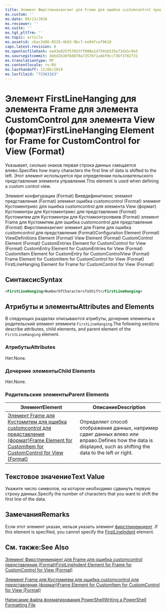 ```yaml
---
title: Элемент Фирстлинехангинг для Frame для ошибка customcontrol представления (Format) | Документация Майкрософт
ms.custom: ''
ms.date: 09/13/2016
ms.reviewer: ''
ms.suite: ''
ms.tgt_pltfrm: ''
ms.topic: article
ms.assetid: c6ac3d86-0529-4b93-9bc7-ee94fcef9618
caps.latest.revision: 8
ms.openlocfilehash: ea43e025f5f653ff000e1d7591b535e73da5c9e5
ms.sourcegitcommit: debd2b38fb8070a7357bf1a4bf9cc736f3702f31
ms.translationtype: MT
ms.contentlocale: ru-RU
ms.lasthandoff: 12/05/2019
ms.locfileid: "72363163"
---
```

# <a name="firstlinehanging-element-for-frame-for-customcontrol-for-view-format"></a><span data-ttu-id="e301e-102">Элемент FirstLineHanging для элемента Frame для элемента CustomControl для элемента View (формат)</span><span class="sxs-lookup"><span data-stu-id="e301e-102">FirstLineHanging Element for Frame for CustomControl for View (Format)</span></span>

<span data-ttu-id="e301e-103">Указывает, сколько знаков первая строка данных смещается влево.</span><span class="sxs-lookup"><span data-stu-id="e301e-103">Specifies how many characters the first line of data is shifted to the left.</span></span> <span data-ttu-id="e301e-104">Этот элемент используется при определении пользовательского представления элемента управления.</span><span class="sxs-lookup"><span data-stu-id="e301e-104">This element is used when defining a custom control view.</span></span>

<span data-ttu-id="e301e-105">Элемент конфигурации (Format) Виевдефинитионс элемент представления (Format) элемент ошибка customcontrol (Format) элемент Кустоментриес для ошибка customcontrol для элемента View (формат) Кустоментри для Кустоментриес для представления (Format) Кустомитем для Кустоментри для Кустомконтролвиев (Format) элемент Frame для Кустомитем для ошибка customcontrol для представления (Format) Фирстлинехангинг элемент для Frame для ошибка customcontrol для представления (Format)</span><span class="sxs-lookup"><span data-stu-id="e301e-105">Configuration Element (Format) ViewDefinitions Element (Format) View Element (Format) CustomControl Element (Format) CustomEntries Element for CustomControl for View (Format) CustomEntry Element for CustomEntries for View (Format) CustomItem Element for CustomEntry for CustomControlView (Format) Frame Element for CustomItem for CustomControl for View (Format) FirstLineHanging Element for Frame for CustomControl for View (Format)</span></span>

## <a name="syntax"></a><span data-ttu-id="e301e-106">Синтаксис</span><span class="sxs-lookup"><span data-stu-id="e301e-106">Syntax</span></span>

```xml
<FirstLineHanging>NumberOfCharactersToShift</FirstLineHanging>
```

## <a name="attributes-and-elements"></a><span data-ttu-id="e301e-107">Атрибуты и элементы</span><span class="sxs-lookup"><span data-stu-id="e301e-107">Attributes and Elements</span></span>

<span data-ttu-id="e301e-108">В следующих разделах описываются атрибуты, дочерние элементы и родительский элемент элемента `FirstLineHanging`.</span><span class="sxs-lookup"><span data-stu-id="e301e-108">The following sections describe attributes, child elements, and parent element of the `FirstLineHanging` element.</span></span>

### <a name="attributes"></a><span data-ttu-id="e301e-109">Атрибуты</span><span class="sxs-lookup"><span data-stu-id="e301e-109">Attributes</span></span>

<span data-ttu-id="e301e-110">Нет.</span><span class="sxs-lookup"><span data-stu-id="e301e-110">None.</span></span>

### <a name="child-elements"></a><span data-ttu-id="e301e-111">Дочерние элементы</span><span class="sxs-lookup"><span data-stu-id="e301e-111">Child Elements</span></span>

<span data-ttu-id="e301e-112">Нет.</span><span class="sxs-lookup"><span data-stu-id="e301e-112">None.</span></span>

### <a name="parent-elements"></a><span data-ttu-id="e301e-113">Родительские элементы</span><span class="sxs-lookup"><span data-stu-id="e301e-113">Parent Elements</span></span>

|<span data-ttu-id="e301e-114">Элемент</span><span class="sxs-lookup"><span data-stu-id="e301e-114">Element</span></span>|<span data-ttu-id="e301e-115">Описание</span><span class="sxs-lookup"><span data-stu-id="e301e-115">Description</span></span>|
|-------------|-----------------|
|[<span data-ttu-id="e301e-116">Элемент Frame для Кустомитем для ошибка customcontrol для представления (формат)</span><span class="sxs-lookup"><span data-stu-id="e301e-116">Frame Element for CustomItem for CustomControl for View (Format)</span></span>](./frame-element-for-customitem-for-customcontrol-for-view-format.md)|<span data-ttu-id="e301e-117">Определяет способ отображения данных, например сдвиг данных влево или вправо.</span><span class="sxs-lookup"><span data-stu-id="e301e-117">Defines how the data is displayed, such as shifting the data to the left or right.</span></span>|

## <a name="text-value"></a><span data-ttu-id="e301e-118">Текстовое значение</span><span class="sxs-lookup"><span data-stu-id="e301e-118">Text Value</span></span>

<span data-ttu-id="e301e-119">Укажите число символов, на которое необходимо сдвинуть первую строку данных.</span><span class="sxs-lookup"><span data-stu-id="e301e-119">Specify the number of characters that you want to shift the first line of the data.</span></span>

## <a name="remarks"></a><span data-ttu-id="e301e-120">Замечания</span><span class="sxs-lookup"><span data-stu-id="e301e-120">Remarks</span></span>

<span data-ttu-id="e301e-121">Если этот элемент указан, нельзя указать элемент [фирстлинеиндент](./firstlineindent-element-for-frame-for-customcontrol-for-view-format.md) .</span><span class="sxs-lookup"><span data-stu-id="e301e-121">If this element is specified, you cannot specify the [FirstLineIndent](./firstlineindent-element-for-frame-for-customcontrol-for-view-format.md) element.</span></span>

## <a name="see-also"></a><span data-ttu-id="e301e-122">См. также:</span><span class="sxs-lookup"><span data-stu-id="e301e-122">See Also</span></span>

[<span data-ttu-id="e301e-123">Элемент Фирстлинеиндент для Frame для ошибка customcontrol представления (Format)</span><span class="sxs-lookup"><span data-stu-id="e301e-123">FirstLineIndent Element for Frame for CustomControl for View (Format)</span></span>](./firstlineindent-element-for-frame-for-customcontrol-for-view-format.md)

[<span data-ttu-id="e301e-124">Элемент Frame для Кустомитем для ошибка customcontrol для представления (формат)</span><span class="sxs-lookup"><span data-stu-id="e301e-124">Frame Element for CustomItem for CustomControl for View (Format)</span></span>](./frame-element-for-customitem-for-customcontrol-for-view-format.md)

[<span data-ttu-id="e301e-125">Написание файла форматирования PowerShell</span><span class="sxs-lookup"><span data-stu-id="e301e-125">Writing a PowerShell Formatting File</span></span>](./writing-a-powershell-formatting-file.md)
